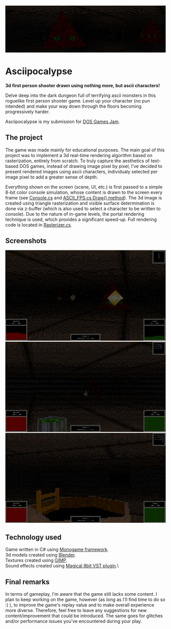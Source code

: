 ![Banner](/Screenshots/banner.png)

# Asciipocalypse

**3d first person shooter drawn using nothing more, but ascii characters!**

Delve deep into the dark dungeon full of terrifying ascii monsters in this roguelike first person shooter game. Level up your character (no pun intended) and make your way down through the floors becoming progressively harder.

Asciipocalypse is my submission for [DOS Games Jam](https://itch.io/jam/dos-games-jam).


The project
-----------
The game was made mainly for educational purposes. The main goal of this project was to implement a 3d real-time rendering algorithm based on rasterization, entirely from scratch. To truly capture the aesthetics of text-based DOS games, instead of drawing image pixel by pixel, I've decided to present rendered images using ascii characters, individualy selected per image pixel to add a greater sense of depth.

Everything shown on the screen (scene, UI, etc.) is first passed to a simple 8-bit color console simulation, whose content is drawn to the screen every frame (see [Console.cs](/ASCII_FPS/Console.cs) and [ASCII_FPS.cs Draw() method](/ASCII_FPS/ASCII_FPS.cs#L390)). The 3d image is created using triangle rasterization and visible surface determination is done via z-buffer (which is also used to select a character to be written to console). Due to the nature of in-game levels, the portal rendering technique is used, which provides a significant speed-up. Full rendering code is located in [Rasterizer.cs](/ASCII_FPS/Geometry/Rasterizer.cs).


Screenshots
-----------
![Pew pew pew](/Screenshots/game1.png)
![Pew](/Screenshots/game2.png)
![Next level](/Screenshots/game3.png)


Technology used
---------------
Game written in C# using [Monogame framework](https://www.monogame.net/).\
3d models created using [Blender](https://www.blender.org/).\
Textures created using [GIMP](https://www.gimp.org/).\
Sound effects created using [Magical 8bit VST plugin](http://www.ymck.net/en/download/magical8bitplug/).\


Final remarks
-------------
In terms of gameplay, I'm aware that the game still lacks some content. I plan to keep working on the game, however (as long as I'll find time to do so :) ), to improve the game's replay value and to make overall experience more diverse. Therefore, feel free to leave any suggestions for new content/improvement that could be introduced. The same goes for glitches and/or performance issues you've encountered during your play.

